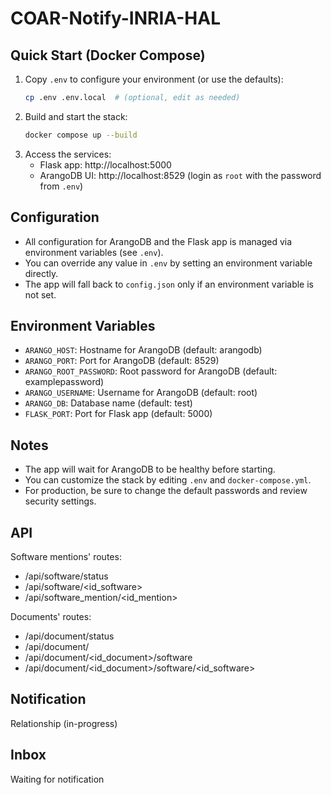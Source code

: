 # COAR-Notify-INRIA-HAL

## Quick Start (Docker Compose)

1. Copy `.env` to configure your environment (or use the defaults):
   ```sh
   cp .env .env.local  # (optional, edit as needed)
   ```
2. Build and start the stack:
   ```sh
   docker compose up --build
   ```
3. Access the services:
   - Flask app: http://localhost:5000
   - ArangoDB UI: http://localhost:8529 (login as `root` with the password from `.env`)

## Configuration

- All configuration for ArangoDB and the Flask app is managed via environment variables (see `.env`).
- You can override any value in `.env` by setting an environment variable directly.
- The app will fall back to `config.json` only if an environment variable is not set.

## Environment Variables

- `ARANGO_HOST`: Hostname for ArangoDB (default: arangodb)
- `ARANGO_PORT`: Port for ArangoDB (default: 8529)
- `ARANGO_ROOT_PASSWORD`: Root password for ArangoDB (default: examplepassword)
- `ARANGO_USERNAME`: Username for ArangoDB (default: root)
- `ARANGO_DB`: Database name (default: test)
- `FLASK_PORT`: Port for Flask app (default: 5000)

## Notes
- The app will wait for ArangoDB to be healthy before starting.
- You can customize the stack by editing `.env` and `docker-compose.yml`.
- For production, be sure to change the default passwords and review security settings.

## API

Software mentions' routes:
- /api/software/status
- /api/software/<id_software>
- /api/software_mention/<id_mention>

Documents' routes:
- /api/document/status
- /api/document/<id>
- /api/document/<id_document>/software
- /api/document/<id_document>/software/<id_software>


## Notification

Relationship (in-progress)

## Inbox 

Waiting for notification
